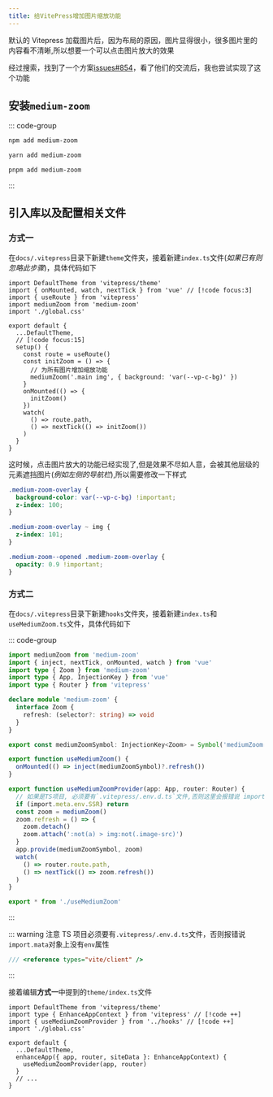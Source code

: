 ```yaml
---
title: 给VitePress增加图片缩放功能
---
```


默认的 Vitepress 加载图片后，因为布局的原因，图片显得很小，很多图片里的内容看不清晰,所以想要一个可以点击图片放大的效果

经过搜索，找到了一个方案[issues#854](https://github.com/vuejs/vitepress/issues/854)，看了他们的交流后，我也尝试实现了这个功能

## 安装`medium-zoom`

::: code-group

```sh [npm]
npm add medium-zoom
```

```sh [yarn]
yarn add medium-zoom
```

```sh [pnpm]
pnpm add medium-zoom
```

:::

## 引入库以及配置相关文件

### 方式一

在`docs/.vitepress`目录下新建`theme`文件夹，接着新建`index.ts`文件(_如果已有则忽略此步骤_)，具体代码如下

```ts{2-4,10-23}
import DefaultTheme from 'vitepress/theme'
import { onMounted, watch, nextTick } from 'vue' // [!code focus:3]
import { useRoute } from 'vitepress'
import mediumZoom from 'medium-zoom'
import './global.css'

export default {
  ...DefaultTheme,
  // [!code focus:15]
  setup() {
    const route = useRoute()
    const initZoom = () => {
      // 为所有图片增加缩放功能
      mediumZoom('.main img', { background: 'var(--vp-c-bg)' })
    }
    onMounted(() => {
      initZoom()
    })
    watch(
      () => route.path,
      () => nextTick(() => initZoom())
    )
  }
}
```

这时候，点击图片放大的功能已经实现了,但是效果不尽如人意，会被其他层级的元素遮挡图片(_例如左侧的导航栏_),所以需要修改一下样式

```css
.medium-zoom-overlay {
  background-color: var(--vp-c-bg) !important;
  z-index: 100;
}

.medium-zoom-overlay ~ img {
  z-index: 101;
}

.medium-zoom--opened .medium-zoom-overlay {
  opacity: 0.9 !important;
}
```

### 方式二

在`docs/.vitepress`目录下新建`hooks`文件夹，接着新建`index.ts`和`useMediumZoom.ts`文件，具体代码如下

::: code-group

```ts [useMediumZoom.ts]
import mediumZoom from 'medium-zoom'
import { inject, nextTick, onMounted, watch } from 'vue'
import type { Zoom } from 'medium-zoom'
import type { App, InjectionKey } from 'vue'
import type { Router } from 'vitepress'

declare module 'medium-zoom' {
  interface Zoom {
    refresh: (selector?: string) => void
  }
}

export const mediumZoomSymbol: InjectionKey<Zoom> = Symbol('mediumZoom')

export function useMediumZoom() {
  onMounted(() => inject(mediumZoomSymbol)?.refresh())
}

export function useMediumZoomProvider(app: App, router: Router) {
  // 如果是TS项目, 必须要有`.vitepress/.env.d.ts`文件,否则这里会报错说 import.mata对象上没有env属性
  if (import.meta.env.SSR) return
  const zoom = mediumZoom()
  zoom.refresh = () => {
    zoom.detach()
    zoom.attach(':not(a) > img:not(.image-src)')
  }
  app.provide(mediumZoomSymbol, zoom)
  watch(
    () => router.route.path,
    () => nextTick(() => zoom.refresh())
  )
}
```

```ts [index.ts]
export * from './useMediumZoom'
```

:::

::: warning 注意
TS 项目必须要有`.vitepress/.env.d.ts`文件，否则报错说`import.mata`对象上没有`env`属性

```ts
/// <reference types="vite/client" />
```

:::

接着编辑**方式一**中提到的`theme/index.ts`文件

```ts{2-3,8-10}
import DefaultTheme from 'vitepress/theme'
import type { EnhanceAppContext } from 'vitepress' // [!code ++]
import { useMediumZoomProvider } from '../hooks' // [!code ++]
import './global.css'

export default {
  ...DefaultTheme,
  enhanceApp({ app, router, siteData }: EnhanceAppContext) {
    useMediumZoomProvider(app, router)
  }
  // ...
}
```

